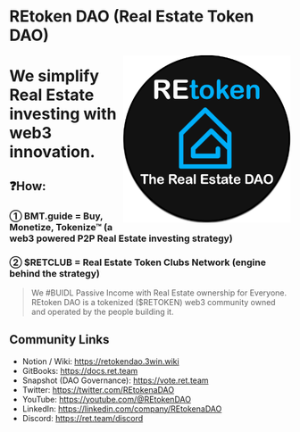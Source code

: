 # REtoken DAO (Real Estate Token DAO)

<img src="https://github.com/REtokenDAO/docs/blob/main/.gitbook/assets/logo_REtokenDAO.png" width=300 align=right>

# We simplify Real Estate investing with web3 innovation.

## ❓How:

### ① BMT.guide = Buy, Monetize, Tokenize™ (a web3 powered P2P Real Estate investing strategy)

### ② $RETCLUB = Real Estate Token Clubs Network (engine behind the strategy)

> We #BUIDL Passive Income with Real Estate ownership for Everyone. REtoken DAO is a tokenized ($RETOKEN) web3 community owned and operated by the people building it.

## Community Links
* Notion / Wiki: https://retokendao.3win.wiki
* GitBooks: https://docs.ret.team
* Snapshot (DAO Governance): https://vote.ret.team
* Twitter: https://twitter.com/REtokenaDAO
* YouTube: https://youtube.com/@REtokenDAO
* LinkedIn: https://linkedin.com/company/REtokenaDAO
* Discord: https://ret.team/discord

<!--

**Here are some ideas to get you started:**

🙋‍♀️ A short introduction - what is your organization all about?
🌈 Contribution guidelines - how can the community get involved?
👩‍💻 Useful resources - where can the community find your docs? Is there anything else the community should know?
🍿 Fun facts - what does your team eat for breakfast?
🧙 Remember, you can do mighty things with the power of [Markdown](https://docs.github.com/github/writing-on-github/getting-started-with-writing-and-formatting-on-github/basic-writing-and-formatting-syntax)

ln -s /path/referenced/by/symlink symlink
-->
